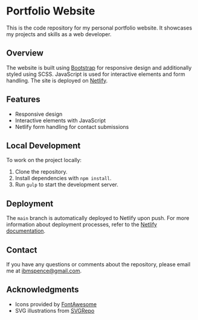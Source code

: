 # Portfolio Website

This is the code repository for my personal portfolio website. It showcases my projects and skills as a web developer.

## Overview

The website is built using [Bootstrap](https://getbootstrap.com/) for responsive design and additionally styled using SCSS. JavaScript is used for interactive elements and form handling. The site is deployed on [Netlify](https://www.netlify.com/).

## Features

- Responsive design
- Interactive elements with JavaScript
- Netlify form handling for contact submissions

## Local Development

To work on the project locally:

1. Clone the repository.
2. Install dependencies with `npm install`.
3. Run `gulp` to start the development server.

## Deployment

The `main` branch is automatically deployed to Netlify upon push. For more information about deployment processes, refer to the [Netlify documentation](https://docs.netlify.com/).

## Contact

If you have any questions or comments about the repository, please email me at [ibmspence@gmail.com](mailto:ibmspence@gmail.com).

## Acknowledgments

- Icons provided by [FontAwesome](https://fontawesome.com/)
- SVG illustrations from [SVGRepo](https://www.svgrepo.com/)
